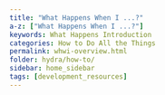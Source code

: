 ```yaml
---
title: "What Happens When I ...?"
a-z: ["What Happens When I ...?"]
keywords: What Happens Introduction
categories: How to Do All the Things
permalink: whwi-overview.html
folder: hydra/how-to/
sidebar: home_sidebar
tags: [development_resources]
---
```

